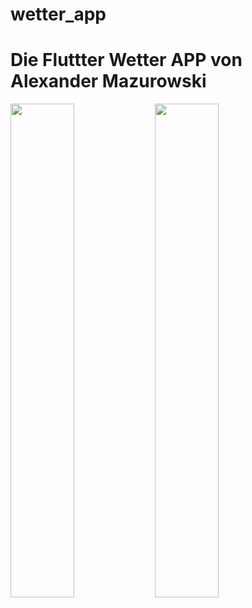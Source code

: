 # wetter_app

# Die Fluttter Wetter APP  von Alexander Mazurowski
<img src=https://github.com/AlexanderMazurowski/WetterAPP/blob/main/images%20for%20readme/WhatsApp%20Image%202022-02-27%20at%201.06.10%20PM.jpeg width="45%" >
<img src=https://github.com/AlexanderMazurowski/WetterAPP/blob/main/images%20for%20readme/WhatsApp%20Image%202022-02-27%20at%201.06.10%20PM%20(1).jpeg width="45%" >
